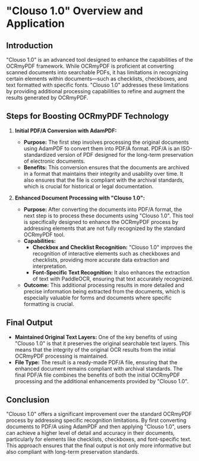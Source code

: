 # "Clouso 1.0" Overview and Application

## Introduction

"Clouso 1.0" is an advanced tool designed to enhance the capabilities of the OCRmyPDF framework. While OCRmyPDF is proficient at converting scanned documents into searchable PDFs, it has limitations in recognizing certain elements within documents—such as checklists, checkboxes, and text formatted with specific fonts. "Clouso 1.0" addresses these limitations by providing additional processing capabilities to refine and augment the results generated by OCRmyPDF.

## Steps for Boosting OCRmyPDF Technology

1. **Initial PDF/A Conversion with AdamPDF:**
   - **Purpose:** The first step involves processing the original documents using AdamPDF to convert them into PDF/A format. PDF/A is an ISO-standardized version of PDF designed for the long-term preservation of electronic documents.
   - **Benefits:** This conversion ensures that the documents are archived in a format that maintains their integrity and usability over time. It also ensures that the file is compliant with the archival standards, which is crucial for historical or legal documentation.

2. **Enhanced Document Processing with "Clouso 1.0":**
   - **Purpose:** After converting the documents into PDF/A format, the next step is to process these documents using "Clouso 1.0". This tool is specifically designed to enhance the OCRmyPDF process by addressing elements that are not fully recognized by the standard OCRmyPDF tool.
   - **Capabilities:**
     - **Checkbox and Checklist Recognition:** "Clouso 1.0" improves the recognition of interactive elements such as checkboxes and checklists, providing more accurate data extraction and interpretation.
     - **Font-Specific Text Recognition:** It also enhances the extraction of text with PaddleOCR, ensuring that text accurately recognized.
   - **Outcome:** This additional processing results in more detailed and precise information being extracted from the documents, which is especially valuable for forms and documents where specific formatting is crucial.

## Final Output

- **Maintained Original Text Layers:** One of the key benefits of using "Clouso 1.0" is that it preserves the original searchable text layers. This means that the integrity of the original OCR results from the initial OCRmyPDF processing is maintained.
- **File Type:** The result is a ready-made PDF/A file, ensuring that the enhanced document remains compliant with archival standards. The final PDF/A file combines the benefits of both the initial OCRmyPDF processing and the additional enhancements provided by "Clouso 1.0".

## Conclusion

"Clouso 1.0" offers a significant improvement over the standard OCRmyPDF process by addressing specific recognition limitations. By first converting documents to PDF/A using AdamPDF and then applying "Clouso 1.0", users can achieve a higher level of detail and accuracy in their documents, particularly for elements like checklists, checkboxes, and font-specific text. This approach ensures that the final output is not only more informative but also compliant with long-term preservation standards.
